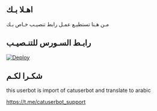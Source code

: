 ## اهـلا بـك
مـن هـنا تستطيـع عمـل رابط تنصيـب خـاص بـك

## رابـط السـورس للتنـصيـب

[![Deploy](https://www.herokucdn.com/deploy/button.svg)](https://heroku.com/deploy?template=https://github.com/aoendxudn/jmthon)

## شكـرا لكـم 


this userbot is import of catuserbot and translate to arabic

https://t.me/catuserbot_support
